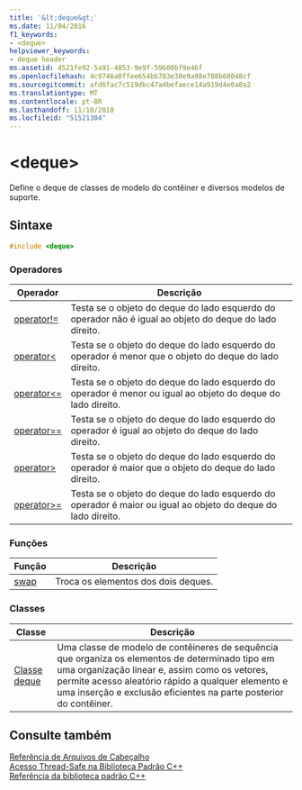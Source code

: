```yaml
---
title: '&lt;deque&gt;'
ms.date: 11/04/2016
f1_keywords:
- <deque>
helpviewer_keywords:
- deque header
ms.assetid: 4521fe92-5a91-4853-9e9f-59600bf9e46f
ms.openlocfilehash: 4c9746a0ffee654bb783e30e9a98e708b68048cf
ms.sourcegitcommit: afd6fac7c519dbc47a4befaece14a919d4e0a8a2
ms.translationtype: MT
ms.contentlocale: pt-BR
ms.lasthandoff: 11/10/2018
ms.locfileid: "51521304"
---
```

# <a name="ltdequegt"></a>&lt;deque&gt;

Define o deque de classes de modelo do contêiner e diversos modelos de suporte.

## <a name="syntax"></a>Sintaxe

```cpp
#include <deque>
```

### <a name="operators"></a>Operadores

|Operador|Descrição|
|-|-|
|[operator!=](../standard-library/deque-operators.md#op_neq)|Testa se o objeto do deque do lado esquerdo do operador não é igual ao objeto do deque do lado direito.|
|[operator<](../standard-library/deque-operators.md#op_lt)|Testa se o objeto do deque do lado esquerdo do operador é menor que o objeto do deque do lado direito.|
|[operator\<=](../standard-library/deque-operators.md#op_gt_eq)|Testa se o objeto do deque do lado esquerdo do operador é menor ou igual ao objeto do deque do lado direito.|
|[operator==](../standard-library/deque-operators.md#op_eq_eq)|Testa se o objeto do deque do lado esquerdo do operador é igual ao objeto do deque do lado direito.|
|[operator>](../standard-library/deque-operators.md#op_gt)|Testa se o objeto do deque do lado esquerdo do operador é maior que o objeto do deque do lado direito.|
|[operator>=](../standard-library/deque-operators.md#op_gt_eq)|Testa se o objeto do deque do lado esquerdo do operador é maior ou igual ao objeto do deque do lado direito.|

### <a name="functions"></a>Funções

|Função|Descrição|
|-|-|
|[swap](../standard-library/deque-functions.md#swap)|Troca os elementos dos dois deques.|

### <a name="classes"></a>Classes

|Classe|Descrição|
|-|-|
|[Classe deque](../standard-library/deque-class.md)|Uma classe de modelo de contêineres de sequência que organiza os elementos de determinado tipo em uma organização linear e, assim como os vetores, permite acesso aleatório rápido a qualquer elemento e uma inserção e exclusão eficientes na parte posterior do contêiner.|

## <a name="see-also"></a>Consulte também

[Referência de Arquivos de Cabeçalho](../standard-library/cpp-standard-library-header-files.md)<br/>
[Acesso Thread-Safe na Biblioteca Padrão C++](../standard-library/thread-safety-in-the-cpp-standard-library.md)<br/>
[Referência da biblioteca padrão C++](../standard-library/cpp-standard-library-reference.md)<br/>
